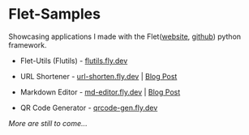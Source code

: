 # Flet-Samples

 Showcasing applications I made with the Flet([website](https://flet.dev), [github](https://github.com/flet-dev/flet)) python framework.

- Flet-Utils (Flutils) - [flutils.fly.dev](https://flutils.fly.dev/)

- URL Shortener - [url-shorten.fly.dev](https://url-shorten.fly.dev/) | [Blog Post](https://medium.com/@ndonkohenri/building-a-url-shortener-flutter-app-with-flet-python-framework-fffa1d98a53e)

- Markdown Editor - [md-editor.fly.dev](https://md-editor.fly.dev/) | [Blog Post](https://medium.com/@ndonkohenri/building-a-markdown-editor-previewer-with-flet-7d9b06d6dc4b)

- QR Code Generator - [qrcode-gen.fly.dev](https://qrcode-gen.fly.dev/)

_More are still to come..._
